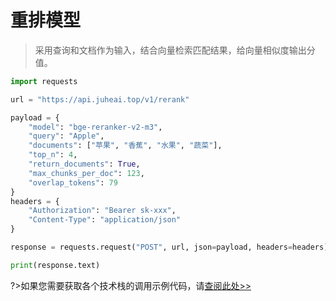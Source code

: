 # 重排模型

>采用查询和文档作为输入，结合向量检索匹配结果，给向量相似度输出分值。

```python
import requests

url = "https://api.juheai.top/v1/rerank"

payload = {
    "model": "bge-reranker-v2-m3",
    "query": "Apple",
    "documents": ["苹果", "香蕉", "水果", "蔬菜"],
    "top_n": 4,
    "return_documents": True,
    "max_chunks_per_doc": 123,
    "overlap_tokens": 79
}
headers = {
    "Authorization": "Bearer sk-xxx",
    "Content-Type": "application/json"
}

response = requests.request("POST", url, json=payload, headers=headers)

print(response.text)
```

?>如果您需要获取各个技术栈的调用示例代码，请[查阅此处>>](https://juheai.apifox.cn/)